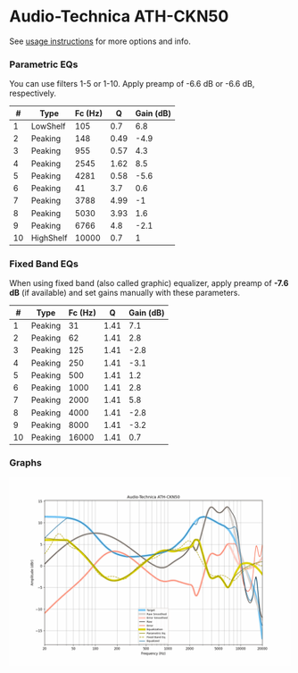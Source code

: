 # Audio-Technica ATH-CKN50
See [usage instructions](https://github.com/jaakkopasanen/AutoEq#usage) for more options and info.

### Parametric EQs
You can use filters 1-5 or 1-10. Apply preamp of -6.6 dB or -6.6 dB, respectively.

|   # | Type      |   Fc (Hz) |    Q |   Gain (dB) |
|-----|-----------|-----------|------|-------------|
|   1 | LowShelf  |       105 | 0.7  |         6.8 |
|   2 | Peaking   |       148 | 0.49 |        -4.9 |
|   3 | Peaking   |       955 | 0.57 |         4.3 |
|   4 | Peaking   |      2545 | 1.62 |         8.5 |
|   5 | Peaking   |      4281 | 0.58 |        -5.6 |
|   6 | Peaking   |        41 | 3.7  |         0.6 |
|   7 | Peaking   |      3788 | 4.99 |        -1   |
|   8 | Peaking   |      5030 | 3.93 |         1.6 |
|   9 | Peaking   |      6766 | 4.8  |        -2.1 |
|  10 | HighShelf |     10000 | 0.7  |         1   |

### Fixed Band EQs
When using fixed band (also called graphic) equalizer, apply preamp of **-7.6 dB** (if available) and set gains manually with these parameters.

|   # | Type    |   Fc (Hz) |    Q |   Gain (dB) |
|-----|---------|-----------|------|-------------|
|   1 | Peaking |        31 | 1.41 |         7.1 |
|   2 | Peaking |        62 | 1.41 |         2.8 |
|   3 | Peaking |       125 | 1.41 |        -2.8 |
|   4 | Peaking |       250 | 1.41 |        -3.1 |
|   5 | Peaking |       500 | 1.41 |         1.2 |
|   6 | Peaking |      1000 | 1.41 |         2.8 |
|   7 | Peaking |      2000 | 1.41 |         5.8 |
|   8 | Peaking |      4000 | 1.41 |        -2.8 |
|   9 | Peaking |      8000 | 1.41 |        -3.2 |
|  10 | Peaking |     16000 | 1.41 |         0.7 |

### Graphs
![](./Audio-Technica%20ATH-CKN50.png)

